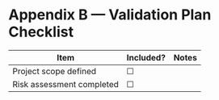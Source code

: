 # Appendix B — Validation Plan Checklist

| Item | Included? | Notes |
|------|-----------|-------|
| Project scope defined | ☐ | |
| Risk assessment completed | ☐ | |
